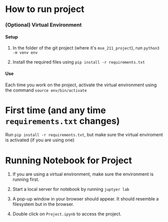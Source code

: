 # How to run project

### (Optional) Virtual Environment

#### Setup 
1. In the folder of the git project (where it's `mse_211_project`), run `python3 -m venv env`

2. Install the required files using `pip install -r requirements.txt`

#### Use
Each time you work on the project, activate the virtual environment using the command `source env/bin/activate`


# First time (and any time `requirements.txt` changes)
Run `pip install -r requirements.txt`, but make sure the virtual enviroment is activated (if you are using one)



# Running Notebook for Project
1. If you are using a virtual environment, make sure the environment is running first.

2. Start a local server for notebook by running `juptyer lab`

3. A pop-up window in your browser should appear. It should resemble a filesystem but in the browser.

4. Double click on `Project.ipynb` to access the project.

